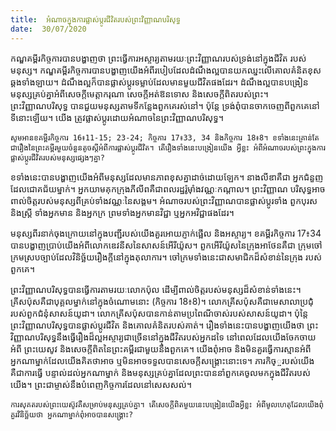 ```yaml
---
title:  អំណាចក្នុងការផ្លាស់ប្តូរជីវិតរបស់ព្រះវិញ្ញាណបរិសុទ្ធ
date:  30/07/2020
---
```


កណ្ឌគម្ពីរកិច្ចការបានបង្ហាញថា ព្រះធ្វើការអស្ចារ្យតាមរយៈព្រះវិញ្ញាណរបស់ទ្រង់នៅក្នុងជីវិត របស់មនុស្ស។ កណ្ឌគម្ពីរកិច្ចការបានបង្ហាញយើងអំពីរបៀបដែលដំណឹងល្អបានយកឈ្នះលើគោលគំនិតខុសឆ្គងទាំងឡាយ។ ដំណឹងល្អក៏បានផ្លាស់ប្តូរទម្លាប់ដែលមានមួយជីវិតផងដែរ។ ដំណឹងល្អបានបង្រៀនមនុស្សគ្រប់គ្នាអំពីសេចក្តីមេត្តាករុណា សេចក្តីអត់ឱនទោស និងសេចក្តីពិតរបស់ព្រះ។ ព្រះវិញ្ញាណបរិសុទ្ធ បានជួយមនុស្សតាមទីកន្លែងពួកគេរស់នៅ។ ប៉ុន្តែ ទ្រង់ពុំបានចាកចេញពីពួកគេនៅទីនោះឡើយ។ យើង ត្រូវផ្លាស់ប្តូរដោយអំណាចនៃព្រះវិញ្ញាណបរិសុទ្ធ។

`សូមអានខគម្ពីរកិច្ចការ 16៖11-15; 23-24; កិច្ចការ 17៖33, 34 និងកិច្ចការ 18៖8។ ខទាំងនេះគ្រាន់តែជារឿងនៃព្រះគម្ពីរមួយចំនួនតូចស្តីអំពីការផ្លាស់ប្តូរជីវិត។ តើរឿងទាំងនេះបង្រៀនយើង អ្វីខ្លះ អំពីអំណាចរបស់ព្រះក្នុងការផ្លាស់ប្តូរជីវិតរបស់មនុស្សផ្សេងៗគ្នា?`

ខទាំងនេះបានបង្ហាញយើងអំពីមនុស្សដែលមានភាពខុសគ្នាដាច់ដោយឡែក។ នាងលីឌាគឺជា អ្នកជំនួញដែលជោគជ័យម្នាក់។ អ្នកយាមគុកក្រុងភីលីពគឺជាពលរដ្ឋរ៉ូមុាំងវណ្ណៈកណ្តាល។ ព្រះវិញ្ញាណ បរិសុទ្ធអាចពាល់ចិត្តរបស់មនុស្សពីគ្រប់ទាំងវណ្ណៈនៃសង្គម។ អំណាចរបស់ព្រះវិញ្ញាណបានផ្លាស់ប្តូរទាំង ពួកបុរស និងស្ត្រី ទាំងអ្នកមាន និងអ្នកក្រ ព្រមទាំងអ្នកមានវិជ្ជា ឬអ្នកអវិជ្ជាផងដែរ។

មនុស្សពីរនាក់ចុងក្រោយនៅក្នុងបញ្ជីរបស់យើងគួរអោយភ្ញាក់ផ្អើល និងអស្ចារ្យ។ ខគម្ពីរកិច្ចការ 17៖34 បានបង្ហាញប្រាប់យើងអំពីលោកឌេវនីសនៃសាសន៍អើរីយ៉ូស។ ពួកអើរីយ៉ូសនៃក្រុងអាថែនគឺជា ក្រុមចៅក្រមស្របច្បាប់ដែលវិនិច្ឆ័យរឿងក្តីនៅក្នុងតុលាការ។ ចៅក្រមទាំងនេះជាសមាជិកដ៏សំខាន់នៃក្រុង របស់ពួកគេ។

ព្រះវិញ្ញាណបរិសុទ្ធបានធ្វើការតាមរយៈលោកប៉ុល ដើម្បីពាល់ចិត្តរបស់មនុស្សដ៏សំខាន់ទាំងនេះ។ គ្រីសប៉ុសគឺជាបុគ្គលម្នាក់នៅក្នុងចំណោមនោះ (កិច្ចការ 18៖8)។ លោកគ្រីសប៉ុសគឺជាមេសាលាប្រជំុំរបស់ពួកជំនុំសាសន៍យូដា។ លោកគ្រីសប៉ុសបានកាន់តាមប្រពៃណីចាស់របស់សាសន៍យូដា។ ប៉ុន្តៃ ព្រះវិញ្ញាណបរិសុទ្ធបានផ្លាស់ប្តូរជីវិត និងគោលគំនិតរបស់គាត់។ រឿងទាំងនេះបានបង្ហាញយើងថា ព្រះ វិញ្ញាណបរិសុទ្ធនឹងធ្វើរឿងដ៏ល្អអស្ចារ្យជាច្រើននៅក្នុងជីវិតរបស់អ្នកដទៃ នៅពេលដែលយើងចែកចាយអំពី ព្រះយេសូវ និងសេចក្តីពិតនៃព្រះគម្ពីរជាមួយនឹងពួកគេ។ យើងពុំអាច និងមិនគួរធ្វើការស្មានអំពីអ្នកណាម្នាក់ដែលយើងគិតថាអាច ឬមិនអាចទទួលបានសេចក្តីសង្គ្រោះនោះទេ។ ភារកិច្្ចរបស់យើងគឺជាការធ្វើ បន្ទាល់ដល់អ្នកណាម្នាក់ និងមនុស្សគ្រប់គ្នាដែលព្រះបាននាំពួកគេចូលមកក្នុងជីវិតរបស់យើង។ ព្រះជាម្ចាស់នឹងបំពេញកិច្ចការដែលនៅសេសសល់។

`ការសុគតរបស់ព្រះយេស៊ូវគឺសម្រាប់មនុស្សគ្រប់គ្នា។ តើសេចក្តីពិតមួយនេះបង្រៀនយើងអ្វីខ្លះ អំពីមូលហេតុដែលយើងពុំគួរវិនិច្ឆ័យថា អ្នកណាម្នាក់ពុំអាចបានសង្គ្រោះ?`